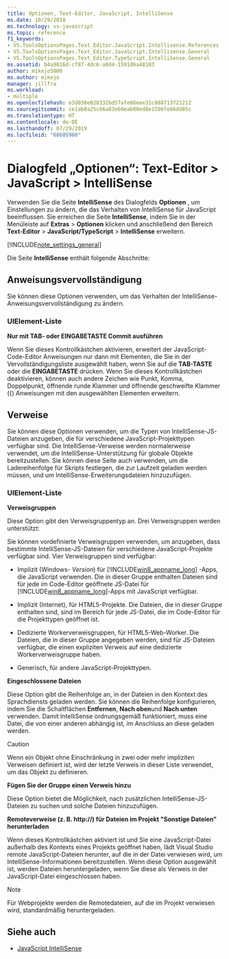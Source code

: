 ```yaml
---
title: Optionen, Text-Editor, JavaScript, IntelliSense
ms.date: 10/29/2018
ms.technology: vs-javascript
ms.topic: reference
f1_keywords:
- VS.ToolsOptionsPages.Text_Editor.JavaScript.Intellisense.References
- VS.ToolsOptionsPages.Text_Editor.JavaScript.Intellisense.General
- VS.ToolsOptionsPages.Text_Editor.TypeScript.IntelliSense.General
ms.assetid: b4a9816d-cf87-4dc6-a8d4-1591d6a48103
author: mikejo5000
ms.author: mikejo
manager: jillfra
ms.workload:
- multiple
ms.openlocfilehash: e3d030e028332bd57afe66eee31c888713721212
ms.sourcegitcommit: ce1ab8a25c66a83e60eab80ed8e1596fe66dd85c
ms.translationtype: HT
ms.contentlocale: de-DE
ms.lasthandoff: 07/29/2019
ms.locfileid: "68605980"
---
```

# <a name="options-dialog-box-text-editor--javascript--intellisense"></a>Dialogfeld „Optionen“: Text-Editor \> JavaScript \> IntelliSense

Verwenden Sie die Seite **IntelliSense** des Dialogfelds **Optionen** , um Einstellungen zu ändern, die das Verhalten von IntelliSense für JavaScript beeinflussen. Sie erreichen die Seite **IntelliSense**, indem Sie in der Menüleiste auf **Extras** > **Optionen** klicken und anschließend den Bereich **Text-Editor** > **JavaScript/TypeScript** > **IntelliSense** erweitern.

[!INCLUDE[note_settings_general](../../data-tools/includes/note_settings_general_md.md)]

Die Seite **IntelliSense** enthält folgende Abschnitte:

## <a name="statement-completion"></a>Anweisungsvervollständigung

Sie können diese Optionen verwenden, um das Verhalten der IntelliSense-Anweisungsvervollständigung zu ändern.

### <a name="uielement-list"></a>UIElement-Liste

**Nur mit TAB- oder EINGABETASTE Commit ausführen**

Wenn Sie dieses Kontrollkästchen aktivieren, erweitert der JavaScript-Code-Editor Anweisungen nur dann mit Elementen, die Sie in der Vervollständigungsliste ausgewählt haben, wenn Sie auf die **TAB-TASTE** oder die **EINGABETASTE** drücken. Wenn Sie dieses Kontrollkästchen deaktivieren, können auch andere Zeichen wie Punkt, Komma, Doppelpunkt, öffnende runde Klammer und öffnende geschweifte Klammer ({) Anweisungen mit den ausgewählten Elementen erweitern.

## <a name="references"></a>Verweise

Sie können diese Optionen verwenden, um die Typen von IntelliSense-JS-Dateien anzugeben, die für verschiedene JavaScript-Projekttypen verfügbar sind. Die IntelliSense-Verweise werden normalerweise verwendet, um die IntelliSense-Unterstützung für globale Objekte bereitzustellen. Sie können diese Seite auch verwenden, um die Ladereihenfolge für Skripts festlegen, die zur Laufzeit geladen werden müssen, und um IntelliSense-Erweiterungsdateien hinzuzufügen.

### <a name="uielement-list"></a>UIElement-Liste

**Verweisgruppen**

Diese Option gibt den Verweisgruppentyp an. Drei Verweisgruppen werden unterstützt:

Sie können vordefinierte Verweisgruppen verwenden, um anzugeben, dass bestimmte IntelliSense-JS-Dateien für verschiedene JavaScript-Projekte verfügbar sind. Vier Verweisgruppen sind verfügbar:

- Implizit (Windows- *Version*) für [!INCLUDE[win8_appname_long](../../debugger/includes/win8_appname_long_md.md)] -Apps, die JavaScript verwenden. Die in dieser Gruppe enthalten Dateien sind für jede im Code-Editor geöffnete JS-Datei für [!INCLUDE[win8_appname_long](../../debugger/includes/win8_appname_long_md.md)]-Apps mit JavaScript verfügbar.

- Implizit (Internet), für HTML5-Projekte. Die Dateien, die in dieser Gruppe enthalten sind, sind im Bereich für jede JS-Datei, die im Code-Editor für die Projekttypen geöffnet ist.

- Dedizierte Workerverweisgruppen, für HTML5-Web-Worker. Die Dateien, die in dieser Gruppe angegeben werden, sind für JS-Dateien verfügbar, die einen expliziten Verweis auf eine dedizierte Workerverweisgruppe haben.

- Generisch, für andere JavaScript-Projekttypen.

**Eingeschlossene Dateien**

Diese Option gibt die Reihenfolge an, in der Dateien in den Kontext des Sprachdiensts geladen werden. Sie können die Reihenfolge konfigurieren, indem Sie die Schaltflächen **Entfernen**, **Nach oben**und **Nach unten** verwenden. Damit IntelliSense ordnungsgemäß funktioniert, muss eine Datei, die von einer anderen abhängig ist, im Anschluss an diese geladen werden.

> [!CAUTION]
> Wenn ein Objekt ohne Einschränkung in zwei oder mehr impliziten Verweisen definiert ist, wird der letzte Verweis in dieser Liste verwendet, um das Objekt zu definieren.

**Fügen Sie der Gruppe einen Verweis hinzu**

Diese Option bietet die Möglichkeit, nach zusätzlichen IntelliSense-JS-Dateien zu suchen und solche Dateien hinzuzufügen.

**Remoteverweise (z. B. http://) für Dateien im Projekt "Sonstige Dateien" herunterladen**

Wenn dieses Kontrollkästchen aktiviert ist und Sie eine JavaScript-Datei außerhalb des Kontexts eines Projekts geöffnet haben, lädt Visual Studio remote JavaScript-Dateien herunter, auf die in der Datei verwiesen wird, um IntelliSense-Informationen bereitzustellen. Wenn diese Option ausgewählt ist, werden Dateien heruntergeladen, wenn Sie diese als Verweis in der JavaScript-Datei eingeschlossen haben.

> [!NOTE]
> Für Webprojekte werden die Remotedateien, auf die im Projekt verwiesen wird, standardmäßig heruntergeladen.

## <a name="see-also"></a>Siehe auch

- [JavaScript IntelliSense](../../ide/javascript-intellisense.md)